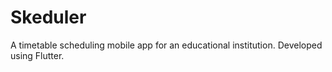 # Skeduler
A timetable scheduling mobile app for an educational institution.
Developed using Flutter.
